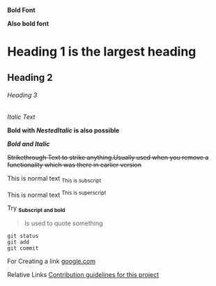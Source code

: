 **Bold Font**


__Also bold font__
# Heading 1 is the largest heading
## Heading 2
###### Heading 3

_Italic Text_

**Bold with _NestedItalic_ is also possible**

***Bold and Italic***

~~Strikethrough Text to strike anything.Usually used when you remove a functionality which was there in earlier version~~


This is normal text <sub>This is subscript</sub>


This is normal text  <sup>This is superscript</sup>

Try <sub>**Subscript and bold**</sub>

>Is used to quote something

```
git status
git add
git commit
```

For Creating a link [google.com](https://www.youtube.com)

Relative Links
[Contribution guidelines for this project](docs/README.md)
